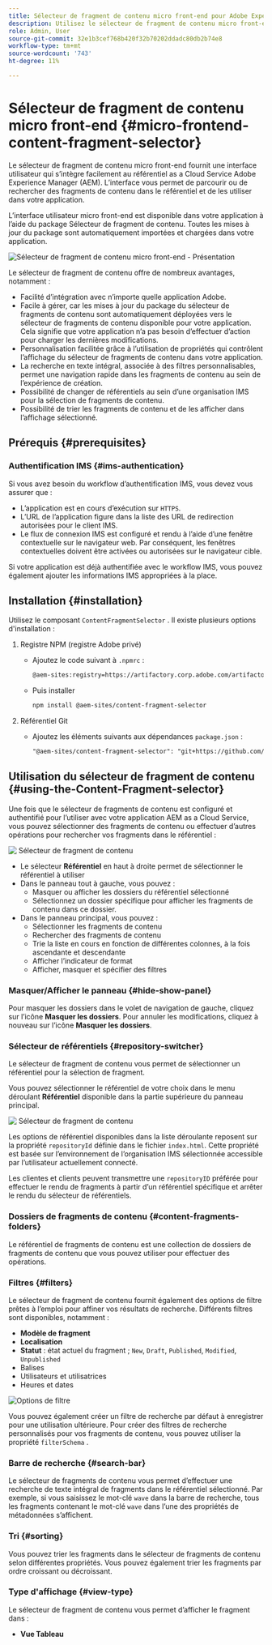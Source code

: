 ```yaml
---
title: Sélecteur de fragment de contenu micro front-end pour Adobe Experience Manager as a Cloud Service
description: Utilisez le sélecteur de fragment de contenu micro front-end pour rechercher, rechercher et récupérer des fragments de contenu de votre application.
role: Admin, User
source-git-commit: 32e1b3cef768b420f32b70202ddadc80db2b74e8
workflow-type: tm+mt
source-wordcount: '743'
ht-degree: 11%

---
```



# Sélecteur de fragment de contenu micro front-end {#micro-frontend-content-fragment-selector}

Le sélecteur de fragment de contenu micro front-end fournit une interface utilisateur qui s’intègre facilement au référentiel as a Cloud Service Adobe Experience Manager (AEM). L’interface vous permet de parcourir ou de rechercher des fragments de contenu dans le référentiel et de les utiliser dans votre application.

L’interface utilisateur micro front-end est disponible dans votre application à l’aide du package Sélecteur de fragment de contenu. Toutes les mises à jour du package sont automatiquement importées et chargées dans votre application.

![Sélecteur de fragment de contenu micro front-end - Présentation](/help/headless/assets/content-fragment-selector-overview.png)

Le sélecteur de fragment de contenu offre de nombreux avantages, notamment :

* Facilité d’intégration avec n’importe quelle application Adobe.
* Facile à gérer, car les mises à jour du package du sélecteur de fragments de contenu sont automatiquement déployées vers le sélecteur de fragments de contenu disponible pour votre application. Cela signifie que votre application n’a pas besoin d’effectuer d’action pour charger les dernières modifications.
* Personnalisation facilitée grâce à l’utilisation de propriétés qui contrôlent l’affichage du sélecteur de fragments de contenu dans votre application.
* La recherche en texte intégral, associée à des filtres personnalisables, permet une navigation rapide dans les fragments de contenu au sein de l’expérience de création.
* Possibilité de changer de référentiels au sein d’une organisation IMS pour la sélection de fragments de contenu.
* Possibilité de trier les fragments de contenu et de les afficher dans l’affichage sélectionné.

## Prérequis {#prerequisites}

### Authentification IMS {#ims-authentication}

Si vous avez besoin du workflow d’authentification IMS, vous devez vous assurer que :

* L’application est en cours d’exécution sur `HTTPS`.
* L’URL de l’application figure dans la liste des URL de redirection autorisées pour le client IMS.
* Le flux de connexion IMS est configuré et rendu à l’aide d’une fenêtre contextuelle sur le navigateur web. Par conséquent, les fenêtres contextuelles doivent être activées ou autorisées sur le navigateur cible.

Si votre application est déjà authentifiée avec le workflow IMS, vous pouvez également ajouter les informations IMS appropriées à la place.

## Installation {#installation}

Utilisez le composant `ContentFragmentSelector` . Il existe plusieurs options d&#39;installation :

1. Registre NPM (registre Adobe privé)

   * Ajoutez le code suivant à `.npmrc` :

     ```html
     @aem-sites:registry=https://artifactory.corp.adobe.com/artifactory/api/npm/npm-aem-sites-release/
     ```

   * Puis installer

     ```html
     npm install @aem-sites/content-fragment-selector
     ```

1. Référentiel Git

   * Ajoutez les éléments suivants aux dépendances `package.json` :

     ```html
     "@aem-sites/content-fragment-selector": "git+https://github.com/adobe/<your-private-repo-url>.git#version"
     ```

## Utilisation du sélecteur de fragment de contenu {#using-the-Content-Fragment-selector}

Une fois que le sélecteur de fragments de contenu est configuré et authentifié pour l’utiliser avec votre application AEM as a Cloud Service, vous pouvez sélectionner des fragments de contenu ou effectuer d’autres opérations pour rechercher vos fragments dans le référentiel :

![&#x200B; Sélecteur de fragment de contenu &#x200B;](/help/headless/assets/content-fragment-selector-using.png)

* Le sélecteur **Référentiel** en haut à droite permet de sélectionner le référentiel à utiliser
* Dans le panneau tout à gauche, vous pouvez :
   * Masquer ou afficher les dossiers du référentiel sélectionné
   * Sélectionnez un dossier spécifique pour afficher les fragments de contenu dans ce dossier.
* Dans le panneau principal, vous pouvez :
   * Sélectionner les fragments de contenu
   * Rechercher des fragments de contenu
   * Trie la liste en cours en fonction de différentes colonnes, à la fois ascendante et descendante
   * Afficher l’indicateur de format
   * Afficher, masquer et spécifier des filtres

### Masquer/Afficher le panneau {#hide-show-panel}

Pour masquer les dossiers dans le volet de navigation de gauche, cliquez sur l’icône **Masquer les dossiers**. Pour annuler les modifications, cliquez à nouveau sur l’icône **Masquer les dossiers**.

### Sélecteur de référentiels {#repository-switcher}

Le sélecteur de fragment de contenu vous permet de sélectionner un référentiel pour la sélection de fragment.

Vous pouvez sélectionner le référentiel de votre choix dans le menu déroulant **Référentiel** disponible dans la partie supérieure du panneau principal.

![&#x200B; Sélecteur de fragment de contenu &#x200B;](/help/headless/assets/content-fragment-repository-selector.png)

Les options de référentiel disponibles dans la liste déroulante reposent sur la propriété `repositoryId` définie dans le fichier `index.html`. Cette propriété est basée sur l’environnement de l’organisation IMS sélectionnée accessible par l’utilisateur actuellement connecté.

Les clientes et clients peuvent transmettre une `repositoryID` préférée pour effectuer le rendu de fragments à partir d’un référentiel spécifique et arrêter le rendu du sélecteur de référentiels.

### Dossiers de fragments de contenu {#content-fragments-folders}

Le référentiel de fragments de contenu est une collection de dossiers de fragments de contenu que vous pouvez utiliser pour effectuer des opérations.

### Filtres {#filters}

Le sélecteur de fragment de contenu fournit également des options de filtre prêtes à l’emploi pour affiner vos résultats de recherche. Différents filtres sont disponibles, notamment :

* **Modèle de fragment**
* **Localisation**
* **Statut** : état actuel du fragment ; `New`, `Draft`, `Published`, `Modified`, `Unpublished`
* Balises
* Utilisateurs et utilisatrices
* Heures et dates

![Options de filtre](/help/headless/assets/content-selector-filters.png)

Vous pouvez également créer un filtre de recherche par défaut à enregistrer pour une utilisation ultérieure. Pour créer des filtres de recherche personnalisés pour vos fragments de contenu, vous pouvez utiliser la propriété `filterSchema` .

### Barre de recherche {#search-bar}

Le sélecteur de fragments de contenu vous permet d’effectuer une recherche de texte intégral de fragments dans le référentiel sélectionné. Par exemple, si vous saisissez le mot-clé `wave` dans la barre de recherche, tous les fragments contenant le mot-clé `wave` dans l’une des propriétés de métadonnées s’affichent.

### Tri {#sorting}

Vous pouvez trier les fragments dans le sélecteur de fragments de contenu selon différentes propriétés. Vous pouvez également trier les fragments par ordre croissant ou décroissant.

### Type d&#39;affichage {#view-type}

Le sélecteur de fragment de contenu vous permet d’afficher le fragment dans :

* **Vue Tableau**
